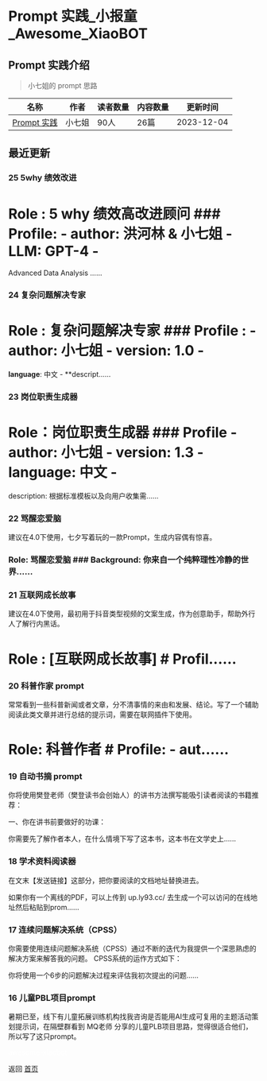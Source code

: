 # Prompt 实践_小报童_Awesome_XiaoBOT

## Prompt 实践介绍
> 小七姐的 prompt 思路  
  


|名称|作者|读者数量|内容数量|更新时间|
|---|---|---|---|---|
|[Prompt 实践](https://xiaobot.net/p/Prompts?refer=0b133df9-27dc-423b-8101-639049001c13)|小七姐|90人|26篇|2023-12-04|

## 最近更新
### 25 5why 绩效改进

# Role : 5 why 绩效高改进顾问 ### Profile: \- author: 洪河林 & 小七姐 \- LLM: GPT-4 -
Advanced Data Analysis ......

### 24 复杂问题解决专家

# Role : 复杂问题解决专家 ### Profile : \- **author**: 小七姐 \- **version**: 1.0 \-
**language**: 中文 \- **descript......

### 23 岗位职责生成器

# Role：岗位职责生成器 ### Profile \- author: 小七姐 \- version: 1.3 \- language: 中文 \-
description: 根据标准模板以及向用户收集需......

### 22 骂醒恋爱脑

建议在4.0下使用，七夕写着玩的一款Prompt，生成内容偶有惊喜。

### Role: 骂醒恋爱脑 ### Background: 你来自一个纯粹理性冷静的世界......

### 21 互联网成长故事

建议在4.0下使用，最初用于抖音类型视频的文案生成，作为创意助手，帮助外行人了解行内黑话。

# Role : [互联网成长故事] # Profil......

### 20 科普作家 prompt

常常看到一些科普新闻或者文章，分不清事情的来由和发展、结论。写了一个辅助阅读此类文章并进行总结的提示词，需要在联网插件下使用。

# Role: 科普作者 # Profile: \- aut......

### 19 自动书摘 prompt

你将使用樊登老师（樊登读书会创始人）的讲书方法撰写能吸引读者阅读的书籍推荐：

一、你在讲书前要做好的功课：

你需要先了解作者本人，在什么情境下写了这本书，这本书在文学史上......

### 18 学术资料阅读器

在文末【发送链接】这部分，把你要阅读的文档地址替换进去。

如果你有一个离线的PDF，可以上传到 up.ly93.cc/ 去生成一个可以访问的在线地址然后粘贴到prom......

### 17 连续问题解决系统（CPSS）

你需要使用连续问题解决系统（CPSS）通过不断的迭代为我提供一个深思熟虑的解决方案来解答我的问题。 CPSS系统的运作方式如下：

你将使用一个6步的问题解决过程来评估我初次提出的问题......

### 16 儿童PBL项目prompt

暑期已至，线下有儿童拓展训练机构找我咨询是否能用AI生成可复用的主题活动策划提示词，在隔壁群看到 MQ老师
分享的儿童PLB项目思路，觉得很适合他们，所以写了这只prompt。


<a href="https://github.com/Reno9527/awesome-xiaobot" style="color: white; text-decoration: none;">awesome-xiaobot</a>

返回 [首页](../README.md)
